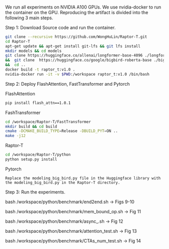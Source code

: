 
### 
We run all experiments on NVIDIA A100 GPUs. We use nvidia-docker to run the container on the GPU. Reproducing the artifact is divided into the following 3 main steps.

Step 1: Download Source code and run the container.
```bash
git clone --recursive https://github.com/WongHuLin/Raptor-T.git
cd Raptor-T
apt-get update && apt-get install git-lfs && git lfs install
mkdir models && cd models
git clone https://huggingface.co/allenai/longformer-base-4096 ./longformer  
&&  git clone  https://huggingface.co/google/bigbird-roberta-base ./bigbird  
&&  cd ..
docker build -t raptor_t:v1.0 .
nvidia-docker run -it -v $PWD:/workspace raptor_t:v1.0 /bin/bash
```

Step 2: Deploy FlashAttention, FastTransformer and Pytorch

FlashAttention
```bash
pip install flash_attn==1.0.1 
```

FashTransformer
```bash
cd /workspace/Raptor-T/FastTransformer 
mkdir build && cd build
cmake -DCMAKE_BUILD_TYPE=Release -DBUILD_PYT=ON ..
make -j12
```

Raptor-T
```bash
cd /workspace/Raptor-T/python
python setup.py install
```

Pytorch
```
Replace the modeling_big_bird.py file in the Huggingface library with the modeling_big_bird.py in the Raptor-T directory.
```

Step 3: Run the experiments.

bash /workspace/python/benchmark/end2end.sh $\rightarrow$ Figs 9-10

bash /workspace/python/benchmark/mem\_bound\_op.sh $\rightarrow$ Fig 11

bash /workspace/python/benchmark/async\_.sh $\rightarrow$ Fig 12

bash /workspace/python/benchmark/attention\_test.sh $\rightarrow$ Fig 13

bash /workspace/python/benchmark/CTAs\_num\_test.sh $\rightarrow$ Fig 14
